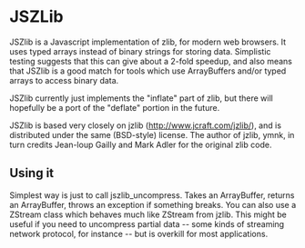 JSZLib
======

JSZlib is a Javascript implementation of zlib, for modern web browsers.  It uses
typed arrays instead of binary strings for storing data.  Simplistic testing suggests
that this can give about a 2-fold speedup, and also means that JSZlib is a good
match for tools which use ArrayBuffers and/or typed arrays to access binary data.

JSZlib currently just implements the "inflate" part of zlib, but there will hopefully
be a port of the "deflate" portion in the future.

JSZlib is based very closely on jzlib (http://www.jcraft.com/jzlib/), and is distributed
under the same (BSD-style) license.  The author of jzlib, ymnk, in turn credits Jean-loup
Gailly and Mark Adler for the original zlib code.

Using it
--------

Simplest way is just to call jszlib_uncompress.  Takes an ArrayBuffer, returns an ArrayBuffer,
throws an exception if something breaks.  You can also use a ZStream class which behaves
much like ZStream from jzlib.  This might be useful if you need to uncompress partial data --
some kinds of streaming network protocol, for instance -- but is overkill for most applications.

